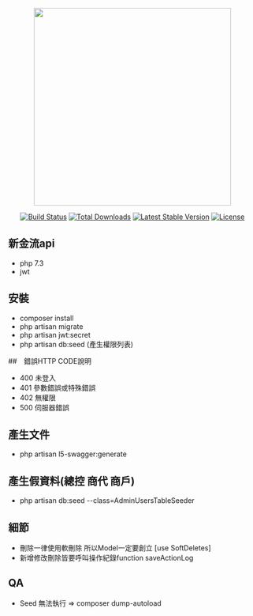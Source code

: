 <p align="center"><a href="https://laravel.com" target="_blank"><img src="https://raw.githubusercontent.com/laravel/art/master/logo-lockup/5%20SVG/2%20CMYK/1%20Full%20Color/laravel-logolockup-cmyk-red.svg" width="400"></a></p>

<p align="center">
<a href="https://travis-ci.org/laravel/framework"><img src="https://travis-ci.org/laravel/framework.svg" alt="Build Status"></a>
<a href="https://packagist.org/packages/laravel/framework"><img src="https://poser.pugx.org/laravel/framework/d/total.svg" alt="Total Downloads"></a>
<a href="https://packagist.org/packages/laravel/framework"><img src="https://poser.pugx.org/laravel/framework/v/stable.svg" alt="Latest Stable Version"></a>
<a href="https://packagist.org/packages/laravel/framework"><img src="https://poser.pugx.org/laravel/framework/license.svg" alt="License"></a>
</p>

## 新金流api

- php 7.3
- jwt

## 安裝

- composer install
- php artisan migrate
- php artisan jwt:secret
- php artisan db:seed (產生權限列表)

##　錯誤HTTP CODE說明

- 400 未登入
- 401 參數錯誤或特殊錯誤
- 402 無權限
- 500 伺服器錯誤

## 產生文件

- php artisan l5-swagger:generate

## 產生假資料(總控 商代 商戶)

- php artisan db:seed --class=AdminUsersTableSeeder

## 細節

- 刪除一律使用軟刪除 所以Model一定要創立 [use SoftDeletes]
- 新增修改刪除皆要呼叫操作紀錄function saveActionLog

## QA

- Seed 無法執行 => composer dump-autoload